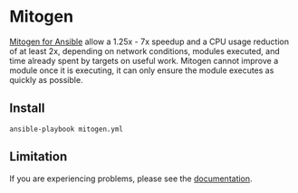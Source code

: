 # Mitogen

[Mitogen for Ansible](ttps://mitogen.networkgenomics.com/ansible_detailed.html) allow a 1.25x - 7x speedup and a CPU usage reduction of at least 2x, depending on network conditions, modules executed, and time already spent by targets on useful work. Mitogen cannot improve a module once it is executing, it can only ensure the module executes as quickly as possible.

## Install

```ShellSession
ansible-playbook mitogen.yml
```

## Limitation

If you are experiencing problems, please see the [documentation](https://mitogen.networkgenomics.com/ansible_detailed.html#noteworthy-differences).
